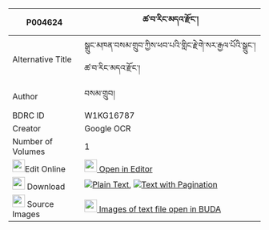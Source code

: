 |P004624|ཚ་བ་རིང་མདའ་རྫོང་། 
| --- | --- 
|Alternative Title |སྒྲུང་མཁན་བསམ་གྲུབ་ཀྱིས་ཕབ་པའི་གླིང་རྗེ་གེ་སར་རྒྱལ་པོའི་སྒྲུང་། ཚ་བ་རིང་མདའ་རྫོང་།
|Author| བསམ་གྲུབ།
|BDRC ID | W1KG16787
|Creator | Google OCR
|Number of Volumes| 1
|<img width="25" src="https://img.icons8.com/color/25/000000/edit-property.png">Edit Online| [<img width="25" src="https://avatars.githubusercontent.com/u/45091458?s=200&v=4"> Open in Editor](http://editor.openpecha.org/P004624)
|<img width="25" src="https://img.icons8.com/fluent/48/000000/download-2.png"/>  Download | [![](https://img.icons8.com/color/20/000000/txt.png)Plain Text](https://github.com/Openpecha/P004624/releases/download/v2/tsawa_ring_da_dzong_plain_P004624.zip), [![](https://img.icons8.com/color/20/000000/txt.png)Text with Pagination](https://github.com/Openpecha/P004624/releases/download/v2/tsawa_ring_da_dzong_pages_P004624.zip)
|<img width="25" src="https://img.icons8.com/plasticine/100/000000/pictures-folder.png"/>  Source Images | [<img width="25" src="https://library.bdrc.io/icons/BUDA-small.svg"> Images of text file open in BUDA](https://library.bdrc.io/show/bdr:W1KG16787)